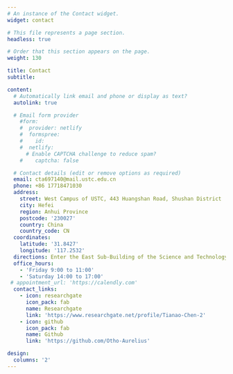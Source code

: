```yaml
---
# An instance of the Contact widget.
widget: contact

# This file represents a page section.
headless: true

# Order that this section appears on the page.
weight: 130

title: Contact
subtitle:

content:
  # Automatically link email and phone or display as text?
  autolink: true

  # Email form provider
    #form:
    #  provider: netlify
    #  formspree:
    #    id:
    #  netlify:
      # Enable CAPTCHA challenge to reduce spam?
    #    captcha: false

  # Contact details (edit or remove options as required)
  email: cta697140@mail.ustc.edu.cn
  phone: +86 17718471030
  address:
    street: West Campus of USTC, 443 Huangshan Road, Shushan District
    city: Hefei
    region: Anhui Province
    postcode: '230027'
    country: China
    country_code: CN
  coordinates:
    latitude: '31.8427'
    longitude: '117.2532'
  directions: Enter the East Sub-Building of the Science and Technology Laboratory Building and take the elevator to Office 417 on the 4th floor.
  office_hours:
    - 'Friday 9:00 to 11:00'
    - 'Saturday 14:00 to 17:00'
 # appointment_url: 'https://calendly.com'
  contact_links:
    - icon: researchgate
      icon_pack: fab
      name: Researchgate
      link: 'https://www.researchgate.net/profile/Tianao-Chen-2'
    - icon: github
      icon_pack: fab
      name: Github
      link: 'https://github.com/Otho-Aurelius'

design:
  columns: '2'
---
```

